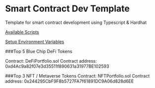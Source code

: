 # Smart Contract Dev Template

Template for smart contract development using Typescript & Hardhat

[Available Scripts](https://github.com/yuichiroaoki/typescript-hardhat/wiki/Available-Scripts)

[Setup Environment Variables](https://github.com/yuichiroaoki/typescript-hardhat/wiki/Setup-Environment-Variables)

###Top 5 Blue Chip DeFi Tokens

Contract: DeFiPortfolio.sol
Contract address: 0xd4Ac9a82f07e3d35511f890631a31977BE102593

###Top 3 NFT / Metaverse Tokens
Contract: NFTPortfolio.sol
Contract address: 0x244295CbF9F8b5727FA7f61891DC9A06d828d6EE
